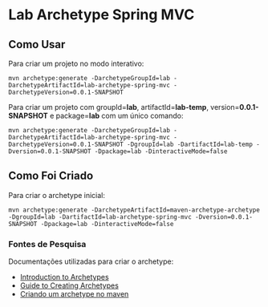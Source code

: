 # Lab Archetype Spring MVC

## Como Usar

Para criar um projeto no modo interativo:

`mvn archetype:generate -DarchetypeGroupId=lab -DarchetypeArtifactId=lab-archetype-spring-mvc -DarchetypeVersion=0.0.1-SNAPSHOT`

Para criar um projeto com groupId=**lab**,  artifactId=**lab-temp**, version=**0.0.1-SNAPSHOT** e package=**lab** com um único comando:

`mvn archetype:generate -DarchetypeGroupId=lab -DarchetypeArtifactId=lab-archetype-spring-mvc -DarchetypeVersion=0.0.1-SNAPSHOT -DgroupId=lab -DartifactId=lab-temp -Dversion=0.0.1-SNAPSHOT -Dpackage=lab -DinteractiveMode=false`

## Como Foi Criado

Para criar o archetype inicial:

`mvn archetype:generate -DarchetypeArtifactId=maven-archetype-archetype -DgroupId=lab -DartifactId=lab-archetype-spring-mvc -Dversion=0.0.1-SNAPSHOT -Dpackage=lab -DinteractiveMode=false`

### Fontes de Pesquisa

Documentações utilizadas para criar o archetype:

* [Introduction to Archetypes](https://maven.apache.org/guides/introduction/introduction-to-archetypes.html)
* [Guide to Creating Archetypes](https://maven.apache.org/guides/mini/guide-creating-archetypes.html)
* [Criando um archetype no maven](http://blog.camilolopes.com.br/criando-um-archetype-no-maven/)
